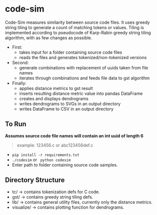 # code-sim


Code-Sim measures similarity between source code files. It uses greedy string
tiling to generate a count of matching tokens or values.
Tiling is implemented according to pseudocode of Karp-Rabin greedy string tiling algorithm, with as few changes as possible.

* First:
    * takes input for a folder containing source code files
    * reads the files and generates tokenized/non-tokenized versions
* Second:
    * generate combinations with replacement of uuids taken from file names
    * iterates through combinations and feeds file data to gst algorithm
* Finally:
    * applies distance metrics to gst result
    * inserts resulting distance metric value into pandas DataFrame
    * creates and displays dendrograms
    * writes dendrograms to SVGs in an output directory
    * writes DataFrame to CSV in an output directory


## To Run

**Assumes source code file names will contain an int uuid of length 6**
> example: 123456.c or abc123456def.c

- ``` pip install -r requirements.txt ```
- ``` ./codesim ``` or ``` python codesim```
- Enter path to folder containing source code samples.



## Directory Structure

* tc/ -> contains tokenization defs for C code.
* gst/ -> contains greedy string tiling defs.
* lib/ -> contains general utility files, currently only the distance metrics.
* visualize/ -> contains plotting function for dendrograms.
